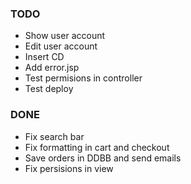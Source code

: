 ### TODO
- Show user account
- Edit user account
- Insert CD
- Add error.jsp
- Test permisions in controller
- Test deploy
### DONE
- Fix search bar
- Fix formatting in cart and checkout
- Save orders in DDBB and send emails
- Fix persisions in view